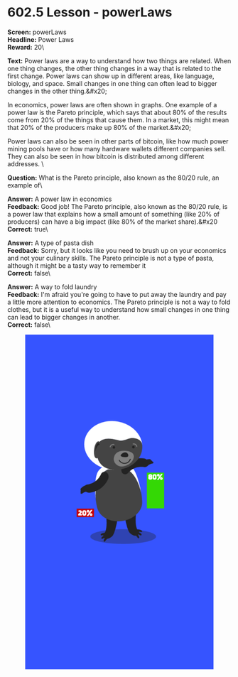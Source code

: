 # 602.5 Lesson - powerLaws

**Screen:** powerLaws\
**Headline:** Power Laws\
**Reward:** 20\

**Text:** Power laws are a way to understand how two things are related. When one thing changes, the other thing changes in a way that is related to the first change. Power laws can show up in different areas, like language, biology, and space. Small changes in one thing can often lead to bigger changes in the other thing.&amp;#x20;

In economics, power laws are often shown in graphs. One example of a power law is the Pareto principle, which says that about 80% of the results come from 20% of the things that cause them. In a market, this might mean that 20% of the producers make up 80% of the market.&amp;#x20;

Power laws can also be seen in other parts of bitcoin, like how much power mining pools have or how many hardware wallets different companies sell. They can also be seen in how bitcoin is distributed among different addresses.
\

**Question:** What is the Pareto principle, also known as the 80/20 rule, an example of\

**Answer:** A power law in economics\
**Feedback:** Good job! The Pareto principle, also known as the 80/20 rule, is a power law that explains how a small amount of something (like 20% of producers) can have a big impact (like 80% of the market share).&amp;#x20\
**Correct:** true\

**Answer:** A type of pasta dish\
**Feedback:** Sorry, but it looks like you need to brush up on your economics and not your culinary skills. The Pareto principle is not a type of pasta, although it might be a tasty way to remember it\
**Correct:** false\

**Answer:** A way to fold laundry\
**Feedback:** I&#x27;m afraid you&#x27;re going to have to put away the laundry and pay a little more attention to economics. The Pareto principle is not a way to fold clothes, but it is a useful way to understand how small changes in one thing can lead to bigger changes in another.\
**Correct:** false\


<figure><img src="../.gitbook/assets/602-05.png" alt=""><figcaption></figcaption></figure>

